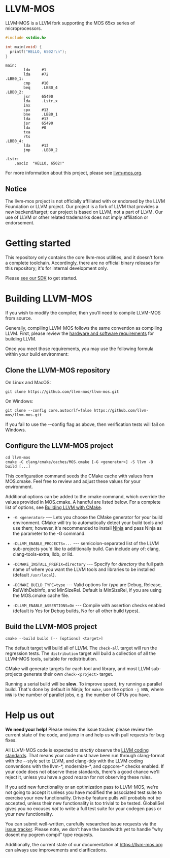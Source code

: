 # LLVM-MOS

LLVM-MOS is a LLVM fork supporting the MOS 65xx series of microprocessors.

```C
#include <stdio.h>

int main(void) {
  printf("HELLO, 6502!\n");
}
```

```
main:
        ldx     #1
        lda     #72
.LBB0_1:
        cmp     #10
        beq     .LBB0_4
.LBB0_2:
        jsr     65490
        lda     .Lstr,x
        inx
        cpx     #13
        bne     .LBB0_1
        lda     #13
        jsr     65490
        ldx     #0
        txa
        rts
.LBB0_4:
        lda     #13
        jmp     .LBB0_2

.Lstr:
	.asciz	"HELLO, 6502!"
```

For more information about this project, please see
[llvm-mos.org](https://www.llvm-mos.org).

## Notice

The llvm-mos project is not officially affiliated with or endorsed by the LLVM Foundation or LLVM project. Our project is a fork of LLVM that provides a new backend/target; our project is based on LLVM, not a part of LLVM. Our use of LLVM or other related trademarks does not imply affiliation or endorsement.

# Getting started

This repository only contains the core llvm-mos utilities, and it doesn't form a
complete toolchain. Accordingly, there are no official binary releases for this repository; it's for internal development only.

Please [see our SDK](https://github.com/llvm-mos/llvm-mos-sdk#getting-started)
to get started.

# Building LLVM-MOS

If you wish to modify the compiler, then you'll need to compile LLVM-MOS from
source.

Generally, compiling LLVM-MOS follows the same convention as compiling LLVM.
First, please review the [hardware and software requirements](https://llvm.org/docs/GettingStarted.html#requirements)
for building LLVM.

Once you meet those requirements, you may use the following formula within your
build environment:

## Clone the LLVM-MOS repository

On Linux and MacOS:

```
git clone https://github.com/llvm-mos/llvm-mos.git
```

On Windows:

```
git clone --config core.autocrlf=false https://github.com/llvm-mos/llvm-mos.git
```

If you fail to use the --config flag as above, then verification tests will fail
on Windows.

## Configure the LLVM-MOS project

```
cd llvm-mos
cmake -C clang/cmake/caches/MOS.cmake [-G <generator>] -S llvm -B build [...]
```

This configuration command seeds the CMake cache with values from MOS.cmake.
Feel free to review and adjust these values for your environment.

Additional options can be added to the cmake command, which override the
values provided in MOS.cmake.  A handful are listed below.  For a complete list
of options, see [Building LLVM with CMake](https://llvm.org/docs/CMake.html).

- `-G <generator>` --- Lets you choose the CMake generator for your build 
environment.  CMake will try to automatically detect your build tools and
use them; however, it's recommended to install [Ninja](https://ninja-build.org/) 
and pass Ninja as the parameter to the -G command.

- ``-DLLVM_ENABLE_PROJECTS=...`` --- semicolon-separated list of the LLVM
  sub-projects you'd like to additionally build. Can include any of: clang,
  clang-tools-extra, lldb, or lld.

- ``-DCMAKE_INSTALL_PREFIX=directory`` --- Specify for *directory* the full
path name of where you want the LLVM tools and libraries to be installed
(default ``/usr/local``).

- ``-DCMAKE_BUILD_TYPE=type`` --- Valid options for *type* are Debug,
Release, RelWithDebInfo, and MinSizeRel. Default is MinSizeRel, if you
are using the MOS.cmake cache file.

- ``-DLLVM_ENABLE_ASSERTIONS=On`` --- Compile with assertion checks enabled
(default is Yes for Debug builds, No for all other build types).

## Build the LLVM-MOS project

```
cmake --build build [-- [options] <target>]
```

The default target will build all of LLVM.  The `check-all` target will run the
regression tests.  The `distribution` target will build a collection of 
all the LLVM-MOS tools, suitable for redistribution.

CMake will generate targets for each tool and library, and most
LLVM sub-projects generate their own ``check-<project>`` target.

Running a serial build will be **slow**.  To improve speed, try running a
parallel build.  That's done by default in Ninja; for ``make``, use the option
``-j NNN``, where ``NNN`` is the number of parallel jobs, e.g. the number of
CPUs you have.

# Help us out

**We need your help!**  Please review the issue tracker, please review the 
current state of the code, and jump in and help us with pull requests for
bug fixes.

All LLVM-MOS code is expected to *strictly* observe the
[LLVM coding standards](https://llvm.org/docs/CodingStandards.html).  That means
your code must have been run through clang-format with the --style set to LLVM,
and clang-tidy with the LLVM coding conventions with the llvm-\*, modernize-\*,
and cppcore-\* checks enabled.  If your code does not observe these standards,
there's a good chance we'll reject it, unless you have a *good reason* for not
observing these rules.

If you add new functionality or an optimization pass to LLVM-MOS, we're 
not going to accept it unless you have modified the associated test suite to
exercise your new functionality.  Drive-by feature pulls will probably not be
accepted, unless their new functionality is too trivial to be tested.
GlobalISel gives you no excuses *not* to write a full test suite for your 
codegen pass or your new functionality.

You can submit well-written, carefully researched issue requests via the
[issue tracker](https://github.com/llvm-mos/llvm-mos/issues).  Please note, we
don't have the bandwidth yet to handle "why dosent my pogrem compil" type
requests.

Additionally, the current state of our documentation at
https://llvm-mos.org can always use improvements and clarifications.

